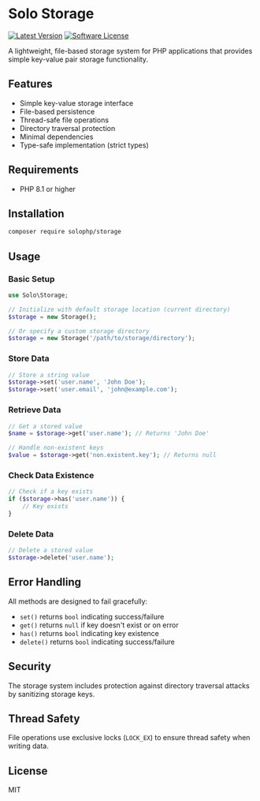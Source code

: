 # Solo Storage

[![Latest Version](https://img.shields.io/badge/version-1.1.0-blue.svg)](https://github.com/solo/storage/releases)
[![Software License](https://img.shields.io/badge/license-MIT-brightgreen.svg)](LICENSE)

A lightweight, file-based storage system for PHP applications that provides simple key-value pair storage functionality.

## Features

- Simple key-value storage interface
- File-based persistence
- Thread-safe file operations
- Directory traversal protection
- Minimal dependencies
- Type-safe implementation (strict types)

## Requirements

- PHP 8.1 or higher

## Installation

```bash
composer require solophp/storage
```

## Usage

### Basic Setup

```php
use Solo\Storage;

// Initialize with default storage location (current directory)
$storage = new Storage();

// Or specify a custom storage directory
$storage = new Storage('/path/to/storage/directory');
```

### Store Data

```php
// Store a string value
$storage->set('user.name', 'John Doe');
$storage->set('user.email', 'john@example.com');
```

### Retrieve Data

```php
// Get a stored value
$name = $storage->get('user.name'); // Returns 'John Doe'

// Handle non-existent keys
$value = $storage->get('non.existent.key'); // Returns null
```

### Check Data Existence

```php
// Check if a key exists
if ($storage->has('user.name')) {
    // Key exists
}
```

### Delete Data

```php
// Delete a stored value
$storage->delete('user.name');
```

## Error Handling

All methods are designed to fail gracefully:

- `set()` returns `bool` indicating success/failure
- `get()` returns `null` if key doesn't exist or on error
- `has()` returns `bool` indicating key existence
- `delete()` returns `bool` indicating success/failure

## Security

The storage system includes protection against directory traversal attacks by sanitizing storage keys.

## Thread Safety

File operations use exclusive locks (`LOCK_EX`) to ensure thread safety when writing data.

## License

MIT